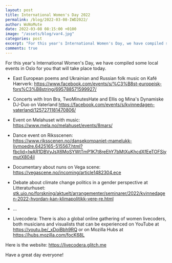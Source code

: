 ```yaml
---
layout: post
title: International Women's Day 2022
permalink: /blog/2022-03-08-IWD2022/
author: WoNoMute
date: 2022-03-08 08:15:00 +0100
image: "/assets/blog/var4.jpg"
categories: post
excerpt: "For this year's International Women's Day, we have compiled some local events in Oslo for you that will take place today."
comments: true
---
```


For this year's International Women's Day, we have compiled some local events in Oslo for you that will take place today.


* East European poems and Ukrainian and Russian folk music on Kafé Hærverk: 
https://www.facebook.com/events/s/%C3%B8st-europeisk-fors%C3%B8string/695788571599927/

* Concerts with  Iron Bra, TwoMinutesHate and Ellis og Mina's Dynamiske DJ-Duo on Vaterland 
https://facebook.com/events/s/kvinnedagen-vaterland/1257271181470806/

* Event on Melahuset with music: https://www.mela.no/melahuset/events/8mars/

* Dance event on Riksscenen: 
https://www.riksscenen.no/dansekompaniet-mamelukk-livmoedre.6425165-515567.html?fbclid=IwAR1DBVyJsX6MoSYWtTmP1K7t8reEhY7bMtXuKhcdXfEeTOFSiymutX804jI

* Documentary about nuns on Vega scene: 
https://vegascene.no/incoming/article1482304.ece

* Debate about climate change politics in a gender perspective at Litteraturhuset:  
[stk.uio.no/forskning/aktuelt/arrangementer/seminarer/2022/kvinnedagen-2022-hvordan-kan-klimapolitikk-vere-re.html](stk.uio.no/forskning/aktuelt/arrangementer/seminarer/2022/kvinnedagen-2022-hvordan-kan-klimapolitikk-vere-re.html)

* ...



* Livecodera: There is also a global online gathering of women livecoders, both musicians and visualists that can be experienced on YouTube at https://youtu.be/_xDoiBbh9RQ or on Mozilla Hubs at https://hubs.mozilla.com/focK68L 

Here is the website: https://livecodera.glitch.me

Have a great day everyone! 
